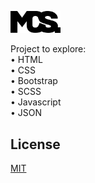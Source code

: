 <img style="width: 80px; height: auto;" src="./assets/mcs-logo.png"></img>

Project to explore: <br/>
• HTML <br/>
• CSS <br/>
• Bootstrap <br/>
• SCSS <br/>
• Javascript <br/>
• JSON <br/>

## License
[MIT](https://choosealicense.com/licenses/mit/)
